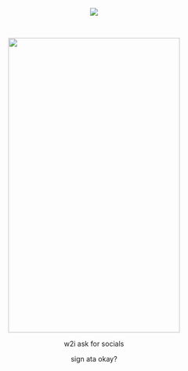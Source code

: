 <p align="center">
<img src="https://komarev.com/ghpvc/?username=borderIine&label=views&color=000000&flat&base=20000" />

<p align="center">
  </p>
‎ ‎ 
<p align="center">
  <img src="https://files.catbox.moe/ztavpe.png" width="350" height="600">
</p>
<p align="center">
  w2i 
  ask for socials
  <p align="center">
    sign ata okay?
</p>
<p align="center">
